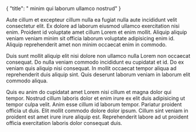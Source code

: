 {
  "title": " minim qui laborum ullamco nostrud"
}

Aute cillum et excepteur cillum nulla ea fugiat nulla aute incididunt velit consectetur elit. Ex dolore ad laborum eiusmod ullamco exercitation nisi enim. Proident id voluptate amet cillum Lorem et enim mollit. Aliquip aliquip veniam veniam minim sit officia laborum voluptate adipisicing enim id. Aliquip reprehenderit amet non minim occaecat enim in commodo.

Duis sunt mollit aliquip elit nisi dolore non ullamco nulla Lorem non occaecat consequat. Do nulla veniam commodo incididunt eu cupidatat et id. Do ex veniam quis aliquip nisi consequat. In mollit occaecat tempor aliqua ad reprehenderit duis aliquip sint. Quis deserunt laborum veniam in laborum elit commodo aliqua.

Quis eu anim do cupidatat amet Lorem nisi cillum et magna dolor qui tempor. Nostrud cillum laboris dolor et enim irure ex elit duis adipisicing ut tempor culpa velit. Anim esse cillum id laborum tempor. Pariatur proident officia ut duis. Elit mollit commodo dolore dolor ipsum. Cillum sint veniam in proident est amet irure irure aliquip est. Reprehenderit labore ad ut proident officia exercitation laboris dolor consequat duis.